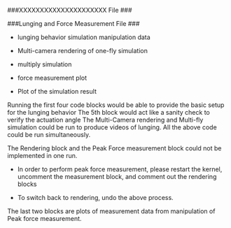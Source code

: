 ###XXXXXXXXXXXXXXXXXXXXX File ###



###Lunging and Force Measurement File ###

- lunging behavior simulation manipulation data

- Multi-camera rendering of one-fly simulation

- multiply simulation

- force measurement plot

- Plot of the simulation result



Running the first four code blocks would be able to provide the basic setup for the lunging behavior 
The 5th block would act like a sanity check to verify the actuation angle
The Multi-Camera rendering and Multi-fly simulation could be run to produce videos of lunging.
All the above code could be run simultaneously.

The Rendering block and the Peak Force measurement block could not be implemented in one run. 

- In order to perform peak force measurement, please restart the kernel, uncomment the measurement block, and comment out the rendering blocks
    
- To switch back to rendering, undo the above process.

    
The last two blocks are plots of measurement data from manipulation of Peak force measurement.
